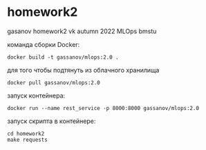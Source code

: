 homework2
==============================

gasanov homework2 vk autumn 2022 MLOps bmstu

команда сборки Docker:
~~~
docker build -t gassanov/mlops:2.0 .
~~~

для того чтобы подтянуть из облачного хранилища
~~~
docker pull gassanov/mlops:2.0
~~~

запуск контейнера:
~~~
docker run --name rest_service -p 8000:8000 gassanov/mlops:2.0
~~~

запуск скрипта в контейнере:
~~~
cd homework2
make requests           
~~~
